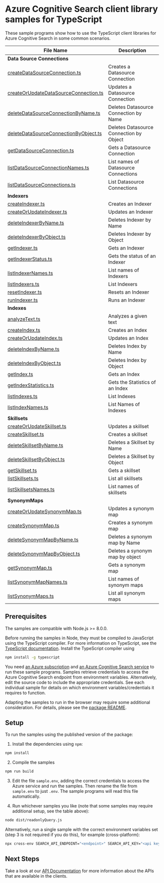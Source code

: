 # Azure Cognitive Search client library samples for TypeScript

These sample programs show how to use the TypeScript client libraries for Azure Cognitive Search in some common scenarios.

| **File Name**                                                               | **Description**                         |
| --------------------------------------------------------------------------- | --------------------------------------- |
| **Data Source Connections**                                                 |
| [createDataSourceConnection.ts][createdatasourceconnection]                 | Creates a Datasource Connection         |
| [createOrUpdateDataSourceConnection.ts][createorupdatedatasourceconnection] | Updates a Datasource Connection         |
| [deleteDataSourceConnectionByName.ts][deletedatasourceconnectionbyname]     | Deletes Datasource Connection by Name   |
| [deleteDataSourceConnectionByObject.ts][deletedatasourceconnectionbyobject] | Deletes Datasource Connection by Object |
| [getDataSourceConnection.ts][getdatasourceconnection]                       | Gets a Datasource Connection            |
| [listDataSourceConnectionNames.ts][listdatasourceconnectionnames]           | List names of Datasource Connections    |
| [listDataSourceConnections.ts][listdatasourceconnections]                   | List Datasource Connections             |
| **Indexers**                                                                |
| [createIndexer.ts][createindexer]                                           | Creates an Indexer                      |
| [createOrUpdateIndexer.ts][createorupdateindexer]                           | Updates an Indexer                      |
| [deleteIndexerByName.ts][deleteindexerbyname]                               | Deletes Indexer by Name                 |
| [deleteIndexerByObject.ts][deleteindexerbyobject]                           | Deletes Indexer by Object               |
| [getIndexer.ts][getindexer]                                                 | Gets an Indexer                         |
| [getIndexerStatus.ts][getindexerstatus]                                     | Gets the status of an Indexer           |
| [listIndexerNames.ts][listindexernames]                                     | List names of Indexers                  |
| [listIndexers.ts][listindexers]                                             | List Indexers                           |
| [resetIndexer.ts][resetindexer]                                             | Resets an Indexer                       |
| [runIndexer.ts][runindexer]                                                 | Runs an Indexer                         |
| **Indexes**                                                                 |
| [analyzeText.ts][analyzetext]                                               | Analyzes a given text                   |
| [createIndex.ts][createindex]                                               | Creates an Index                        |
| [createOrUpdateIndex.ts][createorupdateindex]                               | Updates an Index                        |
| [deleteIndexByName.ts][deleteindexbyname]                                   | Deletes Index by Name                   |
| [deleteIndexByObject.ts][deleteindexbyobject]                               | Deletes Index by Object                 |
| [getIndex.ts][getindex]                                                     | Gets an Index                           |
| [getIndexStatistics.ts][getindexstatistics]                                 | Gets the Statistics of an Index         |
| [listIndexes.ts][listindexes]                                               | List Indexes                            |
| [listIndexNames.ts][listindexnames]                                         | List Names of Indexes                   |
| **Skillsets**                                                               |
| [createOrUpdateSkillset.ts][createorupdateskillset]                         | Updates a skillset                      |
| [createSkillset.ts][createskillset]                                         | Creates a skillset                      |
| [deleteSkillsetByName.ts][deleteskillsetbyname]                             | Deletes a Skillset by Name              |
| [deleteSkillsetByObject.ts][deleteskillsetbyobject]                         | Deletes a Skillset by Object            |
| [getSkillset.ts][getskillset]                                               | Gets a skillset                         |
| [listSkillsets.ts][listskillsets]                                           | List all skillsets                      |
| [listSkillsetsNames.ts][listskillsetsnames]                                 | List names of skillsets                 |
| **SynonymMaps**                                                             |
| [createOrUpdateSynonymMap.ts][createorupdatesynonymmap]                     | Updates a synonym map                   |
| [createSynonymMap.ts][createsynonymmap]                                     | Creates a synonym map                   |
| [deleteSynonymMapByName.ts][deletesynonymmapbyname]                         | Deletes a synonym map by Name           |
| [deleteSynonymMapByObject.ts][deletesynonymmapbyobject]                     | Deletes a synonym map by object         |
| [getSynonymMap.ts][getsynonymmap]                                           | Gets a synonym map                      |
| [listSynonymMapNames.ts][listsynonymmapnames]                               | List names of synonym maps              |
| [listSynonymMaps.ts][listsynonymmaps]                                       | List all synonym maps                   |

## Prerequisites

The samples are compatible with Node.js >= 8.0.0.

Before running the samples in Node, they must be compiled to JavaScript using the TypeScript compiler. For more information on TypeScript, see the [TypeScript documentation][typescript]. Install the TypeScript compiler using

```bash
npm install -g typescript
```

You need [an Azure subscription][freesub] and [an Azure Cognitive Search service][search_resource] to run these sample programs. Samples retrieve credentials to access the Azure Cognitive Search endpoint from environment variables. Alternatively, edit the source code to include the appropriate credentials. See each individual sample for details on which environment variables/credentials it requires to function.

Adapting the samples to run in the browser may require some additional consideration. For details, please see the [package README][package].

## Setup

To run the samples using the published version of the package:

1. Install the dependencies using `npm`:

```bash
npm install
```

2. Compile the samples

```bash
npm run build
```

3. Edit the file `sample.env`, adding the correct credentials to access the Azure service and run the samples. Then rename the file from `sample.env` to just `.env`. The sample programs will read this file automatically.

4. Run whichever samples you like (note that some samples may require additional setup, see the table above):

```bash
node dist/readonlyQuery.js
```

Alternatively, run a single sample with the correct environment variables set (step 3 is not required if you do this), for example (cross-platform):

```bash
npx cross-env SEARCH_API_ENDPOINT="<endpoint>" SEARCH_API_KEY="<api key>" node dist/readonlyQuery.js
```

## Next Steps

Take a look at our [API Documentation][apiref] for more information about the APIs that are available in the clients.

[apiref]: https://aka.ms/azsdk/js/search/docs
[search_resource]: https://docs.microsoft.com/azure/search/search-create-service-portal
[freesub]: https://azure.microsoft.com/free/
[package]: https://github.com/Azure/azure-sdk-for-js/blob/release/search-documents/11.3.0/sdk/search/search-documents/README.md
[typescript]: https://www.typescriptlang.org/docs/home.html
[createdatasourceconnection]: https://github.com/Azure/azure-sdk-for-js/blob/release/search-documents/11.3.0/sdk/search/search-documents/samples/typescript/src/dataSourceConnections/createDataSourceConnection.ts
[createorupdatedatasourceconnection]: https://github.com/Azure/azure-sdk-for-js/blob/release/search-documents/11.3.0/sdk/search/search-documents/samples/typescript/src/dataSourceConnections/createOrUpdateDataSourceConnection.ts
[deletedatasourceconnectionbyname]: https://github.com/Azure/azure-sdk-for-js/blob/release/search-documents/11.3.0/sdk/search/search-documents/samples/typescript/src/dataSourceConnections/deleteDataSourceConnectionByName.ts
[deletedatasourceconnectionbyobject]: https://github.com/Azure/azure-sdk-for-js/blob/release/search-documents/11.3.0/sdk/search/search-documents/samples/typescript/src/dataSourceConnections/deleteDataSourceConnectionByObject.ts
[getdatasourceconnection]: https://github.com/Azure/azure-sdk-for-js/blob/release/search-documents/11.3.0/sdk/search/search-documents/samples/typescript/src/dataSourceConnections/getDataSourceConnection.ts
[listdatasourceconnectionnames]: https://github.com/Azure/azure-sdk-for-js/blob/release/search-documents/11.3.0/sdk/search/search-documents/samples/typescript/src/dataSourceConnections/listDataSourceConnectionNames.ts
[listdatasourceconnections]: https://github.com/Azure/azure-sdk-for-js/blob/release/search-documents/11.3.0/sdk/search/search-documents/samples/typescript/src/dataSourceConnections/listDataSourceConnections.ts
[createindexer]: https://github.com/Azure/azure-sdk-for-js/blob/release/search-documents/11.3.0/sdk/search/search-documents/samples/typescript/src/indexers/createIndexer.ts
[createorupdateindexer]: https://github.com/Azure/azure-sdk-for-js/blob/release/search-documents/11.3.0/sdk/search/search-documents/samples/typescript/src/indexers/createOrUpdateIndexer.ts
[deleteindexerbyname]: https://github.com/Azure/azure-sdk-for-js/blob/release/search-documents/11.3.0/sdk/search/search-documents/samples/typescript/src/indexers/deleteIndexerByName.ts
[deleteindexerbyobject]: https://github.com/Azure/azure-sdk-for-js/blob/release/search-documents/11.3.0/sdk/search/search-documents/samples/typescript/src/indexers/deleteIndexerByObject.ts
[getindexer]: https://github.com/Azure/azure-sdk-for-js/blob/release/search-documents/11.3.0/sdk/search/search-documents/samples/typescript/src/indexers/getIndexer.ts
[getindexerstatus]: https://github.com/Azure/azure-sdk-for-js/blob/release/search-documents/11.3.0/sdk/search/search-documents/samples/typescript/src/indexers/getIndexerStatus.ts
[listindexernames]: https://github.com/Azure/azure-sdk-for-js/blob/release/search-documents/11.3.0/sdk/search/search-documents/samples/typescript/src/indexers/listIndexerNames.ts
[listindexers]: https://github.com/Azure/azure-sdk-for-js/blob/release/search-documents/11.3.0/sdk/search/search-documents/samples/typescript/src/indexers/listIndexers.ts
[resetindexer]: https://github.com/Azure/azure-sdk-for-js/blob/release/search-documents/11.3.0/sdk/search/search-documents/samples/typescript/src/indexers/resetIndexer.ts
[runindexer]: https://github.com/Azure/azure-sdk-for-js/blob/release/search-documents/11.3.0/sdk/search/search-documents/samples/typescript/src/indexers/runIndexer.ts
[analyzetext]: https://github.com/Azure/azure-sdk-for-js/blob/release/search-documents/11.3.0/sdk/search/search-documents/samples/typescript/src/indexes/analyzeText.ts
[createindex]: https://github.com/Azure/azure-sdk-for-js/blob/release/search-documents/11.3.0/sdk/search/search-documents/samples/typescript/src/indexes/createIndex.ts
[createorupdateindex]: https://github.com/Azure/azure-sdk-for-js/blob/release/search-documents/11.3.0/sdk/search/search-documents/samples/typescript/src/indexes/createOrUpdateIndex.ts
[deleteindexbyname]: https://github.com/Azure/azure-sdk-for-js/blob/release/search-documents/11.3.0/sdk/search/search-documents/samples/typescript/src/indexes/deleteIndexByName.ts
[deleteindexbyobject]: https://github.com/Azure/azure-sdk-for-js/blob/release/search-documents/11.3.0/sdk/search/search-documents/samples/typescript/src/indexes/deleteIndexByObject.ts
[getindex]: https://github.com/Azure/azure-sdk-for-js/blob/release/search-documents/11.3.0/sdk/search/search-documents/samples/typescript/src/indexes/getIndex.ts
[getindexstatistics]: https://github.com/Azure/azure-sdk-for-js/blob/release/search-documents/11.3.0/sdk/search/search-documents/samples/typescript/src/indexes/getIndexStatistics.ts
[listindexes]: https://github.com/Azure/azure-sdk-for-js/blob/release/search-documents/11.3.0/sdk/search/search-documents/samples/typescript/src/indexes/listIndexes.ts
[listindexnames]: https://github.com/Azure/azure-sdk-for-js/blob/release/search-documents/11.3.0/sdk/search/search-documents/samples/typescript/src/indexes/listIndexNames.ts
[createorupdateskillset]: https://github.com/Azure/azure-sdk-for-js/blob/release/search-documents/11.3.0/sdk/search/search-documents/samples/typescript/src/skillSets/createOrUpdateSkillset.ts
[createskillset]: https://github.com/Azure/azure-sdk-for-js/blob/release/search-documents/11.3.0/sdk/search/search-documents/samples/typescript/src/skillSets/createSkillset.ts
[deleteskillsetbyname]: https://github.com/Azure/azure-sdk-for-js/blob/release/search-documents/11.3.0/sdk/search/search-documents/samples/typescript/src/skillSets/deleteSkillsetByName.ts
[deleteskillsetbyobject]: https://github.com/Azure/azure-sdk-for-js/blob/release/search-documents/11.3.0/sdk/search/search-documents/samples/typescript/src/skillSets/deleteSkillsetByObject.ts
[getskillset]: https://github.com/Azure/azure-sdk-for-js/blob/release/search-documents/11.3.0/sdk/search/search-documents/samples/typescript/src/skillSets/getSkillset.ts
[listskillsets]: https://github.com/Azure/azure-sdk-for-js/blob/release/search-documents/11.3.0/sdk/search/search-documents/samples/typescript/src/skillSets/listSkillsets.ts
[listskillsetsnames]: https://github.com/Azure/azure-sdk-for-js/blob/release/search-documents/11.3.0/sdk/search/search-documents/samples/typescript/src/skillSets/listSkillsetsNames.ts
[createorupdatesynonymmap]: https://github.com/Azure/azure-sdk-for-js/blob/release/search-documents/11.3.0/sdk/search/search-documents/samples/typescript/src/synonymMaps/createOrUpdateSynonymMap.ts
[createsynonymmap]: https://github.com/Azure/azure-sdk-for-js/blob/release/search-documents/11.3.0/sdk/search/search-documents/samples/typescript/src/synonymMaps/createSynonymMap.ts
[deletesynonymmapbyname]: https://github.com/Azure/azure-sdk-for-js/blob/release/search-documents/11.3.0/sdk/search/search-documents/samples/typescript/src/synonymMaps/deleteSynonymMapByName.ts
[deletesynonymmapbyobject]: https://github.com/Azure/azure-sdk-for-js/blob/release/search-documents/11.3.0/sdk/search/search-documents/samples/typescript/src/synonymMaps/deleteSynonymMapByObject.ts
[getsynonymmap]: https://github.com/Azure/azure-sdk-for-js/blob/release/search-documents/11.3.0/sdk/search/search-documents/samples/typescript/src/synonymMaps/getSynonymMap.ts
[listsynonymmapnames]: https://github.com/Azure/azure-sdk-for-js/blob/release/search-documents/11.3.0/sdk/search/search-documents/samples/typescript/src/synonymMaps/listSynonymMapNames.ts
[listsynonymmaps]: https://github.com/Azure/azure-sdk-for-js/blob/release/search-documents/11.3.0/sdk/search/search-documents/samples/typescript/src/synonymMaps/listSynonymMaps.ts
